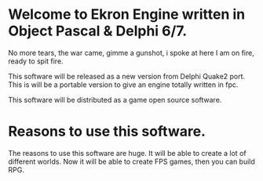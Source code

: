 # Welcome to Ekron Engine written in Object Pascal & Delphi 6/7.

No more tears, the war came, gimme a gunshot, i spoke at here 
I am on fire, ready to spit fire.

This software will be released as a new version from Delphi Quake2 port.
This is will be a portable version to give an engine totally written in fpc.

This software will be distributed as a game open source software.


# Reasons to use this software.
The reasons to use this software are huge. It will be able to create a lot of different worlds. Now it will be able to
create FPS games, then you can build RPG.


